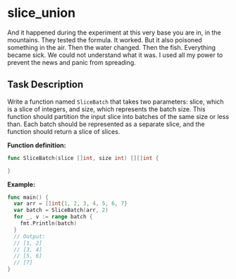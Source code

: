 # slice_union

<p data-story-username="lascar123">And it happened during the experiment at this very base you are in, in the mountains. They tested the formula. It worked. But it also poisoned something in the air. Then the water changed. Then the fish. Everything became sick. We could not understand what it was. I used all my power to prevent the news and panic from spreading.</p>

## Task Description

Write a function named `SliceBatch` that takes two parameters: slice, which is a slice of integers, and size, which represents the batch size. This function should partition the input slice into batches of the same size or less than. Each batch should be represented as a separate slice, and the function should return a slice of slices.

**Function definition:**

```go
func SliceBatch(slice []int, size int) [][]int {

}
```

**Example:**

```go
func main() {
  var arr = []int{1, 2, 3, 4, 5, 6, 7}
  var batch = SliceBatch(arr, 2)
  for _, v := range batch {
    fmt.Println(batch)
  }
  // Output:
  // [1, 2]
  // [3, 4]
  // [5, 6]
  // [7]
}
```
